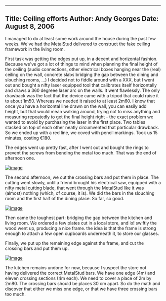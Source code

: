 -----
Title:  Ceiling efforts
Author: Andy Georges
Date: August 8, 2006
-----







I managed to do at least some work around the house during the past few
weeks. We've had the MetalStud delivered to construct the fake ceiling
framework in the living room.


First task was getting the edges put up, in a decent and horizontal
fashion. Because we've got a lot of things to mind when planning the
final height of the ceiling (audio connections, other electrical boxes
hanging near the (real) ceiling on the wall, concrete slabs bridging the
gap between the dining and slouching rooms, ...) I decided not to fiddle
around with a XXX, but I went out and bought a nifty laser equipped tool
that calibrates itself horizontally and draws a 360 degreee laser arc on
the walls. It went flawlessly. The only drawback was the fact that the
device came with a tripod that could raise it to about 1m50. Whereas we
needed it raised to at least 2m60. I know that once you have a
horizontal line drawn on the wall, you can easily add height, but that
would mean walking around, trying not to miss anything and measuring
repeatedly to get the final height right - the exact problem we wanted
to avoid by purchasing the laser in the first place. Two tables stacked
on top of each other neatly circumvented that particular drawback. So we
ended up with a red line, we coved with pencil markings. Took us 15
minutes, costing €180.


The edges went up pretty fast, after I went out and bought the rings to
prevent the screws from bending the metal too much. That was the end of
afternoon one.


[![image](99C24F1B-CB15-4A6E-AA0E-A2D4B5028672-1.jpg)](http://www.flickr.com/photos/itkovian/191576058/)


The second afternoon, we cut the crossing bars and put them in place.
The cutting went slowly, until a friend brought his electrical saw,
equipped with a nifty metal cutting blade, that went through the
MetalStud like it was (almost) nothing (which, of course, it is). We did
the bars in the slouching room and the first half of the dining place.
So far, so good.


[![image](99C24F1B-CB15-4A6E-AA0E-A2D4B5028672-2.jpg)](http://www.flickr.com/photos/itkovian/191576248/)


Then came the toughest part: bridging the gap between the kitchen and
living room. We ordered a few plates cut in a local store, and lo!
swiftly the wood went up, producing a nice frame. the idea is that the
frame is strong enough to attach a few open cupboards underneath it, to
store our glasses.


Finally, we put up the remaining edge against the frame, and cut the
crossing bars and put them up.


[![image](99C24F1B-CB15-4A6E-AA0E-A2D4B5028672-3.jpg)](http://www.flickr.com/photos/itkovian/209949455/)


The kitchen remains undone for now, because I suspect the store not
having delivered the correct MetalStud bars. We have one edge (4m) and
eleven crossing sections (4m each). We need to cover a place of 2m by
2m80. The crossing bars should be places 30 cm apart. So do the math and
discover that either we miss one edge, or that we have three crossing
bars too much.




